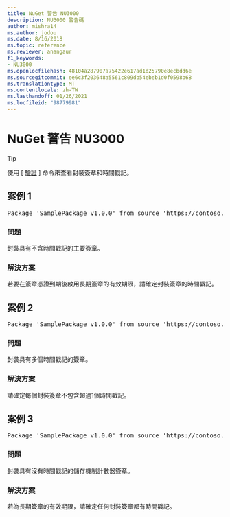 ```yaml
---
title: NuGet 警告 NU3000
description: NU3000 警告碼
author: mishra14
ms.author: jodou
ms.date: 8/16/2018
ms.topic: reference
ms.reviewer: anangaur
f1_keywords:
- NU3000
ms.openlocfilehash: 48104a287907a75422e617ad1d25790e8ecbdd6e
ms.sourcegitcommit: ee6c3f203648a5561c809db54ebeb1d0f0598b68
ms.translationtype: MT
ms.contentlocale: zh-TW
ms.lasthandoff: 01/26/2021
ms.locfileid: "98779981"
---
```

# <a name="nuget-warning-nu3000"></a>NuGet 警告 NU3000

> [!Tip]
> 使用 [ [驗證](../cli-reference/cli-ref-verify.md) ] 命令來查看封裝簽章和時間戳記。

## <a name="scenario-1"></a>案例 1

<pre>Package 'SamplePackage v1.0.0' from source 'https://contoso.com/index.json': The primary signature does not have a timestamp.</pre>

### <a name="issue"></a>問題

封裝具有不含時間戳記的主要簽章。


### <a name="solution"></a>解決方案

若要在簽章憑證到期後啟用長期簽章的有效期限，請確定封裝簽章的時間戳記。



## <a name="scenario-2"></a>案例 2

<pre>Package 'SamplePackage v1.0.0' from source 'https://contoso.com/index.json': Multiple timestamps are not accepted.</pre>

### <a name="issue"></a>問題

封裝具有多個時間戳記的簽章。


### <a name="solution"></a>解決方案

請確定每個封裝簽章不包含超過1個時間戳記。



## <a name="scenario-3"></a>案例 3

<pre>Package 'SamplePackage v1.0.0' from source 'https://contoso.com/index.json': The repository countersignature does not have a timestamp.</pre>

### <a name="issue"></a>問題

封裝具有沒有時間戳記的儲存機制計數器簽章。


### <a name="solution"></a>解決方案

若為長期簽章的有效期限，請確定任何封裝簽章都有時間戳記。


